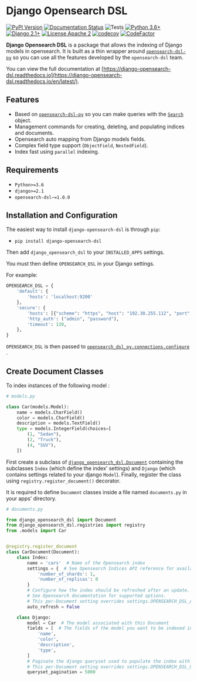 Django Opensearch DSL
=====================

[![PyPI Version](https://badge.fury.io/py/django-opensearch-dsl.svg)](https://badge.fury.io/py/django-opensearch-dsl)
[![Documentation Status](https://readthedocs.org/projects/django-opensearch-dsl/badge/?version=latest)](https://django-opensearch-dsl.readthedocs.io/en/latest/?badge=latest)
![Tests](https://github.com/Codoc-os/django-opensearch-dsl/workflows/Tests/badge.svg)
[![Python 3.6+](https://img.shields.io/badge/Python-3.6+-brightgreen.svg)](#)
[![Django 2.1+](https://img.shields.io/badge/Django-2.1+-brightgreen.svg)](#)
[![License Apache 2](https://img.shields.io/badge/license-Apache%202-brightgreen.svg)](https://github.com/Codoc-os/django-opensearch-dsl/blob/master/LICENSE)
[![codecov](https://codecov.io/gh/Codoc-os/django-opensearch-dsl/branch/master/graph/badge.svg)](https://codecov.io/gh/Codoc-os/django-opensearch-dsl)
[![CodeFactor](https://www.codefactor.io/repository/github/Codoc-os/django-opensearch-dsl/badge)](https://www.codefactor.io/repository/github/Codoc-os/django-opensearch-dsl)

**Django Opensearch DSL** is a package that allows the indexing of Django models in opensearch. It is built as a thin
wrapper around [`opensearch-dsl-py`](https://github.com/opensearch-project/opensearch-dsl-py)
so you can use all the features developed by the `opensearch-dsl` team.

You can view the full documentation
at [https://django-opensearch-dsl.readthedocs.io](https://django-opensearch-dsl.readthedocs.io/en/latest/).

## Features

- Based on [`opensearch-dsl-py`](https://github.com/opensearch-project/opensearch-dsl-py) so you can make queries with
  the [`Search`](https://elasticsearch-dsl.readthedocs.io/en/latest/search_dsl.html#the-search-object)
  object.
- Management commands for creating, deleting, and populating indices and documents.
- Opensearch auto mapping from Django models fields.
- Complex field type support (`ObjectField`, `NestedField`).
- Index fast using `parallel` indexing.

## Requirements

* `Python>=3.6`
* `django>=2.1`
* `opensearch-dsl~=1.0.0`

## Installation and Configuration

The easiest way to install `django-opensearch-dsl` is through `pip`:

* `pip install django-opensearch-dsl`

Then add `django_opensearch_dsl` to your `INSTALLED_APPS` settings.

You must then define `OPENSEARCH_DSL` in your Django settings.

For example:

```python
OPENSEARCH_DSL = {
    'default': {
        'hosts': 'localhost:9200'
    },
    'secure': {
        'hosts': [{"scheme": "https", "host": "192.30.255.112", "port": 9201}],
        'http_auth': ("admin", "password"),
        'timeout': 120,
    },
}
```

`OPENSEARCH_DSL` is then passed
to [`opensearch_dsl_py.connections.configure`](http://elasticsearch-dsl.readthedocs.io/en/stable/configuration.html#multiple-clusters)
.

## Create Document Classes

To index instances of the following model :

```python
# models.py

class Car(models.Model):
    name = models.CharField()
    color = models.CharField()
    description = models.TextField()
    type = models.IntegerField(choices=[
        (1, "Sedan"),
        (2, "Truck"),
        (4, "SUV"),
    ])
```

First create a subclass of [`django_opensearch_dsl.Document`](/document/) containing the subclasses `Index`
(which define the index' settings) and `Django` (which contains settings related to your django `Model`). Finally,
register the class using `registry.register_document()` decorator.

It is required to define `Document` classes inside a file named `documents.py` in your apps' directory.

```python
# documents.py

from django_opensearch_dsl import Document
from django_opensearch_dsl.registries import registry
from .models import Car


@registry.register_document
class CarDocument(Document):
    class Index:
        name = 'cars'  # Name of the Opensearch index
        settings = {  # See Opensearch Indices API reference for available settings
            'number_of_shards': 1,
            'number_of_replicas': 0
        }
        # Configure how the index should be refreshed after an update.
        # See Opensearch documentation for supported options.
        # This per-Document setting overrides settings.OPENSEARCH_DSL_AUTO_REFRESH.
        auto_refresh = False

    class Django:
        model = Car  # The model associated with this Document        
        fields = [  # The fields of the model you want to be indexed in Opensearch
            'name',
            'color',
            'description',
            'type',
        ]
        # Paginate the django queryset used to populate the index with the specified size
        # This per-Document setting overrides settings.OPENSEARCH_DSL_QUERYSET_PAGINATION.
        queryset_pagination = 5000
```
